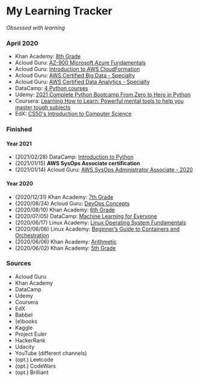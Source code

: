# My Learning Tracker
*Obsessed with learning*  

### April 2020
* Khan Academy: [8th Grade](https://www.khanacademy.org/)
* Acloud Guru: [AZ-900 Microsoft Azure Fundamentals](https://learn.acloud.guru/course/az-900-microsoft-azure-fundamentals/dashboard)
* Acloud Guru: [Introduction to AWS CloudFormation](https://learn.acloud.guru/course/intro-aws-cloudformation/dashboard)
* Acloud Guru: [AWS Certified Big Data - Specialty](https://learn.acloud.guru/course/aws-certified-big-data-specialty/dashboard)
* Acloud Guru: [AWS Certified Data Analytics - Specialty](https://learn.acloud.guru/course/312375cd-c136-4f1c-81dc-dbdcfff2d06b/dashboard)
* DataCamp: [4 Python courses](https://www.datacamp.com/)
* Udemy: [2021 Complete Python Bootcamp From Zero to Hero in Python](https://www.udemy.com/course/complete-python-bootcamp/)
* Coursera: [Learning How to Learn: Powerful mental tools to help you master tough subjects](https://www.coursera.org/learn/learning-how-to-learn/home/welcome)
* EdX: [CS50's Introduction to Computer Science](https://www.edx.org/course/cs50s-introduction-to-computer-science)
  
### Finished
#### Year 2021
* (2021/02/28) DataCamp: [Introduction to Python](https://learn.datacamp.com/courses/intro-to-python-for-data-science)
* (2021/01/15) **AWS SysOps Associate certification**
* (2021/01/14) Acloud Guru: [AWS SysOps Administrator Associate - 2020](https://learn.acloud.guru/course/aws-certified-sysops-administrator-associate/dashboard)
  
#### Year 2020
* (2020/12/31) Khan Academy: [7th Grade](https://www.khanacademy.org/math/cc-seventh-grade-math)
* (2020/08/24) Acloud Guru: [DevOps Concepts](https://learn.acloud.guru/course/devops-concepts/dashboard)
* (2020/08/10) Khan Academy: [6th Grade](https://www.khanacademy.org/math/cc-sixth-grade-math)
* (2020/07/05) DataCamp: [Machine Learning for Everyone](https://learn.datacamp.com/courses/machine-learning-for-everyone)
* (2020/06/17) Linux Academy: [Linux Operating System Fundamentals](https://linuxacademy.com/cp/modules/view/id/286)
* (2020/06/06) Linux Academy: [Beginner’s Guide to Containers and Orchestration](https://linuxacademy.com/cp/modules/view/id/275)
* (2020/06/06) Khan Academy: [Arithmetic](https://www.khanacademy.org/math/arithmetic)
* (2020/06/02) Khan Academy: [5th Grade](https://www.khanacademy.org/math/cc-fifth-grade-math)

### Sources
* Acloud Guru
* Khan Academy
* DataCamp
* Udemy
* Coursera
* EdX
* Babbel
* (e)books
* Kaggle
* Project Euler
* HackerRank
* Udacity
* YouTube (different channels)
* (opt.) Leetcode
* (opt.) CodeWars
* (opt.) Brilliant